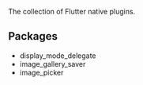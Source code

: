 The collection of Flutter native plugins.

## Packages

- display_mode_delegate
- image_gallery_saver
- image_picker
